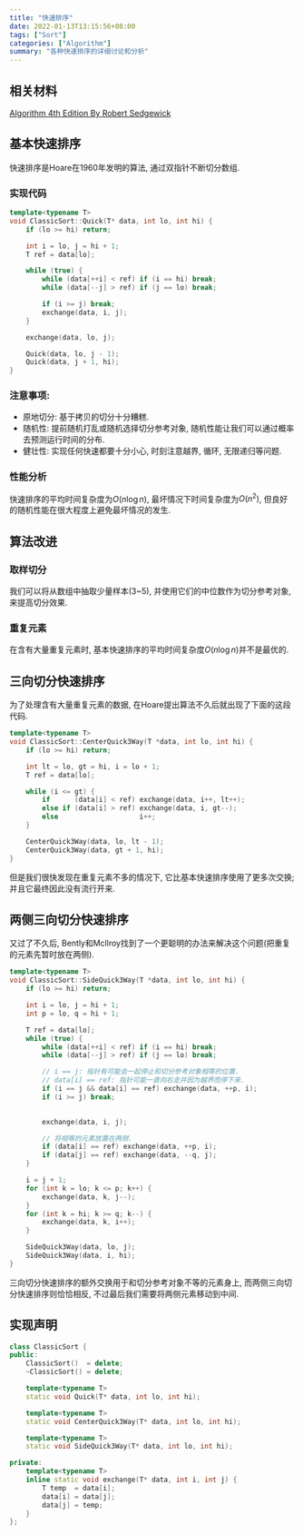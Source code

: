 ```yaml
---
title: "快速排序"
date: 2022-01-13T13:15:56+08:00
tags: ["Sort"]
categories: ["Algorithm"]
summary: "各种快速排序的详细讨论和分析"
---
```


## 相关材料

[Algorithm 4th Edition By Robert Sedgewick](https://algs4.cs.princeton.edu/23quicksort/)

## 基本快速排序

快速排序是Hoare在1960年发明的算法, 通过双指针不断切分数组.

### 实现代码

```c++
template<typename T>
void ClassicSort::Quick(T* data, int lo, int hi) {
    if (lo >= hi) return;

    int i = lo, j = hi + 1;
    T ref = data[lo];

    while (true) {
        while (data[++i] < ref) if (i == hi) break;
        while (data[--j] > ref) if (j == lo) break;

        if (i >= j) break;
        exchange(data, i, j);
    }

    exchange(data, lo, j);

    Quick(data, lo, j - 1);
    Quick(data, j + 1, hi);
}
```

### 注意事项:

* 原地切分: 基于拷贝的切分十分糟糕.
* 随机性: 提前随机打乱或随机选择切分参考对象, 随机性能让我们可以通过概率去预测运行时间的分布.
* 健壮性: 实现任何快速都要十分小心, 时刻注意越界, 循环, 无限递归等问题.

### 性能分析

快速排序的平均时间复杂度为$O(n \log n)$, 最坏情况下时间复杂度为$O(n^2)$, 但良好的随机性能在很大程度上避免最坏情况的发生.

## 算法改进

### 取样切分

我们可以将从数组中抽取少量样本(3~5), 并使用它们的中位数作为切分参考对象, 来提高切分效果.

### 重复元素

在含有大量重复元素时, 基本快速排序的平均时间复杂度$O(n \log n)$并不是最优的.

## 三向切分快速排序

为了处理含有大量重复元素的数据, 在Hoare提出算法不久后就出现了下面的这段代码.

```c++
template<typename T>
void ClassicSort::CenterQuick3Way(T *data, int lo, int hi) {
    if (lo >= hi) return;

    int lt = lo, gt = hi, i = lo + 1;
    T ref = data[lo];

    while (i <= gt) {
        if      (data[i] < ref) exchange(data, i++, lt++);
        else if (data[i] > ref) exchange(data, i, gt--);
        else                    i++;
    }

    CenterQuick3Way(data, lo, lt - 1);
    CenterQuick3Way(data, gt + 1, hi);
}
```

但是我们很快发现在重复元素不多的情况下, 它比基本快速排序使用了更多次交换; 并且它最终因此没有流行开来.

## 两侧三向切分快速排序

又过了不久后, Bently和Mcllroy找到了一个更聪明的办法来解决这个问题(把重复的元素先暂时放在两侧).

```c++
template<typename T>
void ClassicSort::SideQuick3Way(T *data, int lo, int hi) {
    if (lo >= hi) return;

    int i = lo, j = hi + 1;
    int p = lo, q = hi + 1;

    T ref = data[lo];
    while (true) {
        while (data[++i] < ref) if (i == hi) break;
        while (data[--j] > ref) if (j == lo) break;

        // i == j: 指针有可能会一起停止和切分参考对象相等的位置.
        // data[i] == ref: 指针可能一直向右走并因为越界而停下来.
        if (i == j && data[i] == ref) exchange(data, ++p, i);
        if (i >= j) break;

        
        exchange(data, i, j);

        // 将相等的元素放置在两侧.
        if (data[i] == ref) exchange(data, ++p, i);
        if (data[j] == ref) exchange(data, --q, j);
    }

    i = j + 1;
    for (int k = lo; k <= p; k++) {
        exchange(data, k, j--);
    }
    for (int k = hi; k >= q; k--) {
        exchange(data, k, i++);
    }

    SideQuick3Way(data, lo, j);
    SideQuick3Way(data, i, hi);
}
```

三向切分快速排序的额外交换用于和切分参考对象不等的元素身上, 而两侧三向切分快速排序则恰恰相反, 不过最后我们需要将两侧元素移动到中间.

## 实现声明

```c++
class ClassicSort {
public:
    ClassicSort()  = delete;
    ~ClassicSort() = delete;

    template<typename T>
    static void Quick(T* data, int lo, int hi);

    template<typename T>
    static void CenterQuick3Way(T* data, int lo, int hi);

    template<typename T>
    static void SideQuick3Way(T* data, int lo, int hi);

private:
    template<typename T>
    inline static void exchange(T* data, int i, int j) {
        T temp  = data[i];
        data[i] = data[j];
        data[j] = temp;
    }
};
```